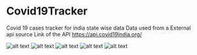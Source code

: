 # Covid19Tracker
Covid 19 cases tracker for india state wise data
Data used from a External api source
Link of the API
https://api.covid19india.org/

![alt text](https://github.com/vaibhav13062/Covid19Tracker/blob/master/Screenshots/Screenshot_1595925731.png?raw=true)
![alt text](https://github.com/vaibhav13062/Covid19Tracker/blob/master/Screenshots/Screenshot_1595925936.png?raw=true)
![alt text](https://github.com/vaibhav13062/Covid19Tracker/blob/master/Screenshots/Screenshot_1595925940.png?raw=true)
![alt text](https://github.com/vaibhav13062/Covid19Tracker/blob/master/Screenshots/Screenshot_1595925945.png?raw=true)
![alt text](https://github.com/vaibhav13062/Covid19Tracker/blob/master/Screenshots/Screenshot_1595925954.png?raw=true)
